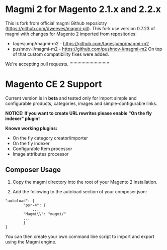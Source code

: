 Magmi 2 for Magento 2.1.x and 2.2.x
===================================

This is fork from official magmi Github reposiotry (https://github.com/dweeves/magmi-git). 
This fork use version 0.7.23 of magmi with changes for Magento 2 imported from repositories:
- tagesjump/magmi-m2 - https://github.com/tagesjump/magmi-m2
- pushnov-i/magmi-m2 - https://github.com/pushnov-i/magmi-m2
On top of that custom compatibility fixes were added.

We're accepting pull requests.
''''''''''''''''''''''''''''''

Magento CE 2 Support
====================

Current version is in **beta** and tested only for import simple and configurable products, categories, images and simple-configurable links.

**NOTICE: If you want to create URL rewrites please enable "On the fly indexer" plugin!**

**Known working plugins:**
- On the fly category creator/importer
- On the fly indexer
- Configurable Item processor
- Image attributes processor 

## Composer Usage ##

1. Copy the magmi directory into the root of your Magento 2 installation.

2. Add the following to the autoload section of your composer.json:
```
"autoload": {
        "psr-4": {
            ...
	    "Magmi\\": "magmi/"
	    ...
        }
}
```

You can then create your own command line script to import and export using the Magmi engine.

